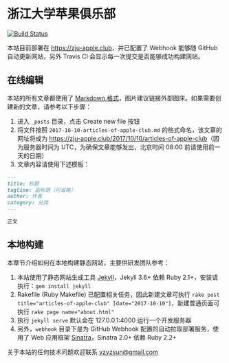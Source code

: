 # 浙江大学苹果俱乐部

[![Build Status](https://travis-ci.com/yzyzsun/zju-apple.club.svg?token=siQ39Wk4zikfG2LqyRHk&branch=master)](https://travis-ci.com/yzyzsun/zju-apple.club)

本站目前部署在 <https://zju-apple.club>，并已配置了 Webhook 能够随 GitHub 自动更新网站，另外 Travis CI 会显示每一次提交是否能够成功构建网站。

## 在线编辑

本站的所有文章都使用了 [Markdown 格式](http://wowubuntu.com/markdown/)，图片建议链接外部图床。如果需要创建新的文章，请参考以下步骤：

1. 进入 `_posts` 目录，点击 Create new file 按钮
2. 将文件按照 `2017-10-10-articles-of-apple-club.md` 的格式命名，该文章的网址将成为 <https://zju-apple.club/2017/10/10/articles-of-apple-club>（因为服务器时间为 UTC，为确保文章能够发出，北京时间 08:00 前请使用前一天的日期）
3. 文章内容请使用下述模板：

```markdown
---
title: 标题
tagline: 副标题（可省略）
author: 作者
category: 分类
---

正文
```

## 本地构建

本章节介绍如何在本地构建静态网站，主要供研发团队参考：

1. 本站使用了静态网站生成工具 [Jekyll](https://jekyllrb.com)，Jekyll 3.6+ 依赖 Ruby 2.1+，安装请执行：`gem install jekyll`
2. Rakefile (Ruby Makefile) 已配置相关任务，因此新建文章可执行 `rake post title="articles-of-apple-club" [date="2017-10-10"]`，新建普通页面可执行 `rake page name="about.html"`
3. 执行 `jekyll serve` 默认会在 127.0.0.1:4000 运行一个开发服务器
4. 另外，`webhook` 目录下是为 GitHub Webhook 配置的自动拉取部署服务，使用了 Web 应用框架 [Sinatra](http://www.sinatrarb.com)，Sinatra 2.0+ 依赖 Ruby 2.2+

关于本站的任何技术问题欢迎联系 <yzyzsun@gmail.com>
